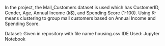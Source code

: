 In the project, the Mall_Customers dataset is used which has CustomerID, Gender, Age, Annual Income (k$), and Spending Score (1-100). 
Using K-means clustering to group mall customers based on Annual Income and Spending Score.


Dataset: Given in repository with file name housing.csv
IDE Used: Jupyter Notebook
